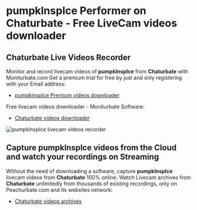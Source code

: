 # pumpklnsplce Performer on Chaturbate - Free LiveCam videos downloader

## Chaturbate Live Videos Recorder

Monitor and record livecam videos of **pumpklnsplce** from **Chaturbate** with Moniturbate.com
Get a premium trial for free by just and only registering with your Email address:
* [pumpklnsplce Premium videos downloader](https://moniturbate.com/request-demo-licence-key.html)

Free livecam videos downloader - Moniturbate Software:
* [Chaturbate videos downloader](https://moniturbate.com/moniturbate-download-software.html)

![pumpklnsplce livecam videos recorder](https://peachurnet.com/templates/moniturbate-software.png)


## Capture pumpklnsplce videos from the Cloud and watch your recordings on Streaming

Without the need of downloading a software, capture **pumpklnsplce** livecam videos from **Chaturbate** 100% online.
Watch Livecam archives from **Chaturbate** unlimitedly from thousands of existing recordings, only on Peachurbate.com and its websites network:
* [Chaturbate videos archives](https://peachurnet.com/)